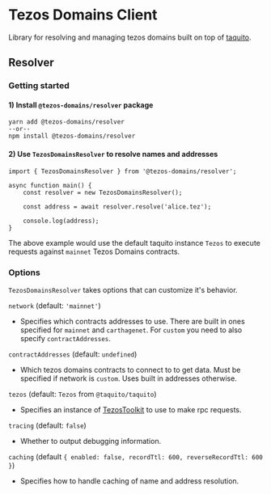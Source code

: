 # Tezos Domains Client

Library for resolving and managing tezos domains built on top of [taquito](https://tezostaquito.io/).

## Resolver

### Getting started

#### 1) Install `@tezos-domains/resolver` package
```
yarn add @tezos-domains/resolver
--or--
npm install @tezos-domains/resolver
```

#### 2) Use `TezosDomainsResolver` to resolve names and addresses

```
import { TezosDomainsResolver } from '@tezos-domains/resolver';

async function main() {
    const resolver = new TezosDomainsResolver();

    const address = await resolver.resolve('alice.tez');

    console.log(address);
}

```

The above example would use the default taquito instance `Tezos` to execute requests against `mainnet` Tezos Domains contracts.

### Options
`TezosDomainsResolver` takes options that can customize it's behavior.

`network` (default: `'mainnet'`)

 - Specifies which contracts addresses to use. There are built in ones specified for `mainnet` and `carthagenet`. For `custom` you need to also specify `contractAddresses`. 

`contractAddresses` (default: `undefined`)

 - Which tezos domains contracts to connect to to get data. Must be specified if network is `custom`. Uses built in addresses otherwise.

`tezos` (default: `Tezos` from `@taquito/taquito`)

 - Specifies an instance of [TezosToolkit](https://tezostaquito.io/typedoc/classes/_taquito_taquito.tezostoolkit.html) to use to make rpc requests.

`tracing` (default: `false`)

 - Whether to output debugging information.

`caching` (default `{ enabled: false, recordTtl: 600, reverseRecordTtl: 600 }`)

 - Specifies how to handle caching of name and address resolution.
